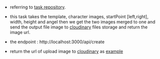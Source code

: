 
- referring to [task repository](https://github.com/payzaat/backend-challenge).
- this task takes the template, character images, startPoint [left,right],
width, height and angel then we get the two images merged to one and 
send the output file image to  [cloudinary](https://cloudinary.com/)
 files storage and return the image url. 

- the endpoint :  http://localhost:3000/api/create

- return the url of upload image to [cloudinary](https://cloudinary.com/)
as [example](https://res.cloudinary.com/dhwluk6lx/image/upload/v1597448398/teeela/image_1597448374267.png) 
